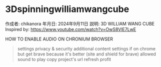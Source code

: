 # 3Dspinningwilliamwangcube
作成者: chikanora 
年月日: 2024年9月11日
説明: 3D WILLIAM WANG CUBE
Inspired by: https://www.youtube.com/watch?v=OwS8VlE7LwE

HOW TO ENABLE AUDIO ON CHRONIUM BROWSER
>settings
>privacy & security
>additional content settings if on chrome but get brave because it's better (site and shield for brave)
>allowed sound to play
>copy project's url
>refresh
>profit
